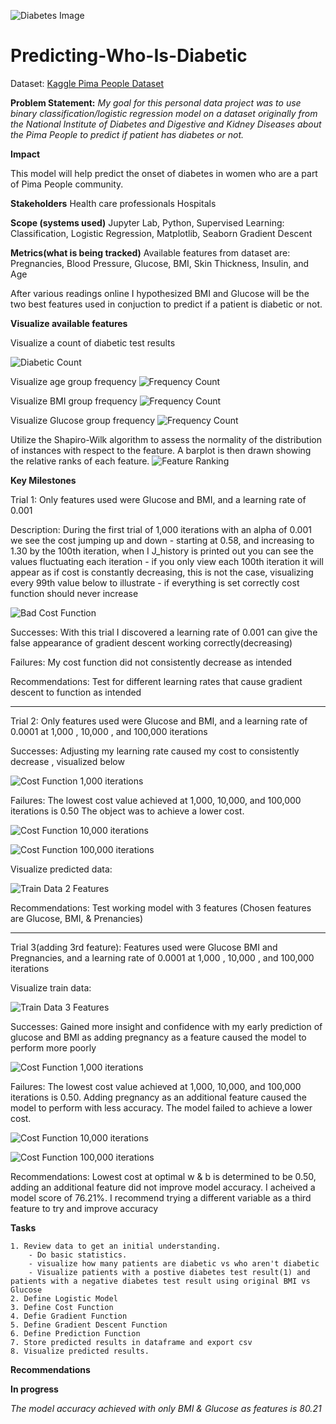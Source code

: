 ![Diabetes Image](assets/images/diabetes-stock-image.png)

# Predicting-Who-Is-Diabetic
Dataset: [Kaggle Pima People Dataset](https://www.kaggle.com/datasets/uciml/pima-indians-diabetes-database)

**Problem Statement:** 
*My goal for this personal data project was to use binary classification/logistic regression model on a dataset originally from the National Institute of Diabetes and Digestive and Kidney Diseases about the Pima People to predict if patient has diabetes or not.*

**Impact**

This model will help predict the onset of diabetes in women who are a part of Pima People community.

**Stakeholders**
Health care professionals
Hospitals

**Scope (systems used)**
Jupyter Lab, Python, Supervised Learning: Classification, Logistic Regression, Matplotlib, Seaborn Gradient Descent

**Metrics(what is being tracked)**
Available features from dataset are: Pregnancies, Blood Pressure, Glucose, BMI, Skin Thickness, Insulin, and Age

After various readings online I hypothesized BMI and Glucose will be the two best features used in conjuction to predict if a patient is diabetic or not.

**Visualize available features**

Visualize a count of diabetic test results

![Diabetic Count](assets/screenshots/only_bmi_and_glucose/who-is-diabetic-countplot.png)

Visualize age group frequency
![Frequency Count](assets/screenshots/only_bmi_and_glucose/age-frequency.png)

Visualize BMI group frequency
![Frequency Count](assets/screenshots/only_bmi_and_glucose/BMI-frequency.png)

Visualize Glucose group frequency
![Frequency Count](assets/screenshots/only_bmi_and_glucose/Glucose-frequency.png)

Utilize the Shapiro-Wilk algorithm to assess the normality of the distribution of instances with respect to the feature. A barplot is then drawn showing the relative ranks of each feature.
![Feature Ranking](assets/screenshots/only_bmi_and_glucose/feature-ranking.png)


**Key Milestones**

Trial 1: Only features used were Glucose and BMI, and a learning rate of 0.001

Description: During the first trial of 1,000 iterations with an alpha of 0.001 we see the cost jumping up and down
    - starting at 0.58, and increasing to 1.30 by the 100th iteration, when I J_history is printed out you can see the values fluctuating each iteration
    - if you only view each 100th iteration it will appear as if cost is constantly decreasing, this is not the case, visualizing every 99th value below to illustrate
    - if everything is set correctly cost function should never increase
    
![Bad Cost Function](assets/screenshots/only_bmi_and_glucose/badcost1000iterations.png)

Successes: With this trial I discovered a learning rate of 0.001 can give the false appearance of gradient descent working correctly(decreasing)

Failures: My cost function did not consistently decrease as intended 

Recommendations: Test for different learning rates that cause gradient descent to function as intended

- - - - - - - - - - - - - - -  

Trial 2: Only features used were Glucose and BMI, and a learning rate of 0.0001 at 1,000 , 10,000 , and 100,000 iterations

Successes: Adjusting my learning rate caused my cost to consistently decrease , visualized below

![Cost Function 1,000 iterations](assets/screenshots/only_bmi_and_glucose/cost1000iterations.png)

Failures: The lowest cost value achieved at 1,000, 10,000, and 100,000 iterations is 0.50 The object was to achieve a lower cost.

![Cost Function 10,000 iterations](assets/screenshots/only_bmi_and_glucose/cost10000iterations.png)

![Cost Function 100,000 iterations](assets/screenshots/only_bmi_and_glucose/cost100000iterations.png)

Visualize predicted data:

![Train Data 2 Features](assets/screenshots/only_bmi_and_glucose/visualizations/predictglucoseVSbmi.png)


Recommendations: Test working model with 3 features (Chosen features are Glucose, BMI, & Prenancies)


- - - - - - - - - - - - - - -  

Trial 3(adding 3rd feature): Features used were Glucose BMI and Pregnancies, and a learning rate of 0.0001 at 1,000 , 10,000 , and 100,000 iterations

Visualize train data:

![Train Data 3 Features](assets/screenshots/bmi_glucose_pregnancies/visualizations/glucoseBmiPreg.png)

Successes: Gained more insight and confidence with my early prediction of glucose and BMI as adding pregnancy as a feature caused the model to perform more poorly

![Cost Function 1,000 iterations](assets/screenshots/bmi_glucose_pregnancies/3featuresCost1000Iterations.png)

Failures: The lowest cost value achieved at 1,000, 10,000, and 100,000 iterations is 0.50. Adding pregnancy as an additional feature caused the model to perform with less accuracy. The model failed to achieve a lower cost.

![Cost Function 10,000 iterations](assets/screenshots/bmi_glucose_pregnancies/visualizations/3featuresCost10000Iterations.png)

![Cost Function 100,000 iterations](assets/screenshots/bmi_glucose_pregnancies/visualizations/3featuresCost100000Iterations.png)


Recommendations: Lowest cost at optimal w & b is determined to be 0.50, adding an additional feature did not improve model accuracy. I acheived a model score of 76.21%. I recommend trying a different variable as a third feature to try and improve accuracy




**Tasks**

    1. Review data to get an initial understanding.
        - Do basic statistics.
        - visualize how many patients are diabetic vs who aren't diabetic 
        - Visualize patients with a postive diabetes test result(1) and patients with a negative diabetes test result using original BMI vs Glucose
    2. Define Logistic Model
    3. Define Cost Function
    4. Defie Gradient Function
    5. Define Gradient Descent Function
    6. Define Prediction Function
    7. Store predicted results in dataframe and export csv
    8. Visualize predicted results.
    
    
**Recommendations**

**In progress**

*The model accuracy achieved with only BMI & Glucose as features is 80.21*


